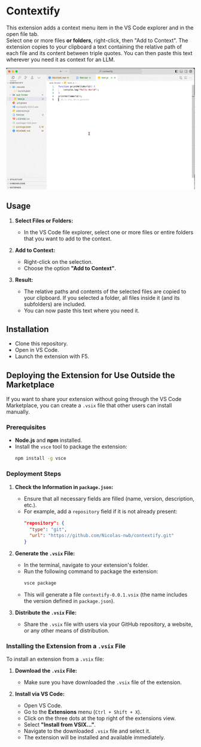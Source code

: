 # Contextify
This extension adds a context menu item in the VS Code explorer and in the open file tab.  
Select one or more files **or folders**, right-click, then "Add to Context".
The extension copies to your clipboard a text containing the relative path of each file and its content between triple quotes.
You can then paste this text wherever you need it as context for an LLM.

![usage example](https://raw.githubusercontent.com/Nicolas-nwb/contextify/main/assets/how-to-use.gif)

## Usage
1. **Select Files or Folders:**
   - In the VS Code file explorer, select one or more files or entire folders that you want to add to the context.

2. **Add to Context:**
   - Right-click on the selection.
   - Choose the option **"Add to Context"**.

3. **Result:**
   - The relative paths and contents of the selected files are copied to your clipboard. If you selected a folder, all files inside it (and its subfolders) are included.
   - You can now paste this text where you need it.

## Installation
- Clone this repository.
- Open in VS Code.
- Launch the extension with F5.
## Deploying the Extension for Use Outside the Marketplace
If you want to share your extension without going through the VS Code Marketplace, you can create a `.vsix` file that other users can install manually.

### Prerequisites
- **Node.js** and **npm** installed.
- Install the `vsce` tool to package the extension:
  ```bash
  npm install -g vsce
  ```

### Deployment Steps
1. **Check the Information in `package.json`:**
   - Ensure that all necessary fields are filled (name, version, description, etc.).
   - For example, add a `repository` field if it is not already present:
     ```json
     "repository": {
       "type": "git",
       "url": "https://github.com/Nicolas-nwb/contextify.git"
     }
     ```

2. **Generate the `.vsix` File:**
   - In the terminal, navigate to your extension's folder.
   - Run the following command to package the extension:
     ```bash
     vsce package
     ```
   - This will generate a file `contextify-0.0.1.vsix` (the name includes the version defined in `package.json`).

3. **Distribute the `.vsix` File:**
   - Share the `.vsix` file with users via your GitHub repository, a website, or any other means of distribution.

### Installing the Extension from a `.vsix` File
To install an extension from a `.vsix` file:

1. **Download the `.vsix` File:**
   - Make sure you have downloaded the `.vsix` file of the extension.

2. **Install via VS Code:**
   - Open VS Code.
   - Go to the **Extensions** menu (`Ctrl + Shift + X`).
   - Click on the three dots at the top right of the extensions view.
   - Select **"Install from VSIX..."**.
   - Navigate to the downloaded `.vsix` file and select it.
   - The extension will be installed and available immediately.
